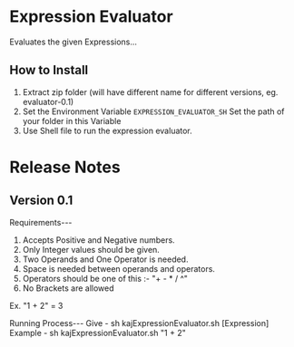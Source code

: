 Expression Evaluator
======

Evaluates the given Expressions...

## How to Install
1. Extract zip folder (will have different name for different versions, eg. evaluator-0.1)
2. Set the Environment Variable `EXPRESSION_EVALUATOR_SH` 
   Set the path of your folder in this Variable
3. Use Shell file to run the expression evaluator.

# Release Notes

## Version 0.1
Requirements---
  1. Accepts Positive and Negative numbers.
  2. Only Integer values should be given.
  3. Two Operands and One Operator is needed.
  4. Space is needed between operands and operators.
  5. Operators should be one of this :- "+ - * / ^"
  6. No Brackets are allowed
 
Ex. "1 + 2" = 3

Running Process---
   Give - sh kajExpressionEvaluator.sh [Expression]
   Example - sh kajExpressionEvaluator.sh "1 + 2"



